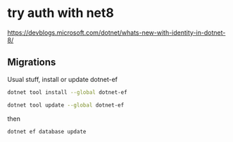 # try auth with net8

https://devblogs.microsoft.com/dotnet/whats-new-with-identity-in-dotnet-8/


## Migrations

Usual stuff, install or update dotnet-ef

```sh
dotnet tool install --global dotnet-ef

dotnet tool update --global dotnet-ef
```

then

```sh
dotnet ef database update
```
